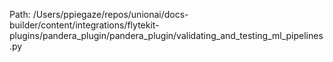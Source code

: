 Path: /Users/ppiegaze/repos/unionai/docs-builder/content/integrations/flytekit-plugins/pandera_plugin/pandera_plugin/validating_and_testing_ml_pipelines.py
